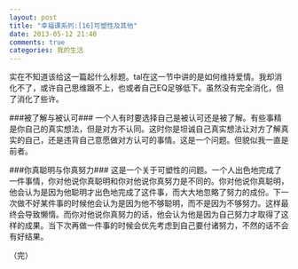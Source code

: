 ```yaml
---
layout: post
title: "幸福课系列:[16]可塑性及其他"
date: 2013-05-12 21:40
comments: true
categories: 我的生活
---
```

实在不知道该给这一篇起什么标题。tal在这一节中讲的是如何维持爱情。我却消化不了，或许自己思维跟不上，也或者自己EQ足够低下。虽然没有完全消化，但了消化了些许。

###被了解与被认可###
一个人有时要选择自己是被认可还是被了解。有些事精是你自己的真实想法，但是对方不认同。这时你是坦诚自己真实想法让对方了解真实的自己，还是违背自己意愿做对方认可的事情。这是一个问题。但貌似我一直是前者。

<!-- more -->

###你真聪明与你真努力###
这是一个关于可塑性的问题。一个人出色地完成了一件事情，你对他说你真聪明和你对他说你真努力是不同的。你对他说你真聪明，他会认为是因为他聪明才出色地完成了这件事，而大大地忽略了努力的成份。下一次做不好某件事的时候他会认为是因为他不够聪明，而不是因为不够努力。这样最终会导致懒惰。而你对他说你真努力的话，他会认为他是因为自己努力才取得了这样的成果。当下次再做一件事的时候会优先考虑到自己要付诸努力，不然的话不会有好结果。

（完）
